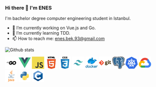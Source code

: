 ### Hi there 👋 I'm ENES

I'm bachelor degree computer engineering student in Istanbul.

- 🔭 I’m currently working on Vue.js and Go.
- 🔭 I’m currently learning TDD.
- 📫 How to reach me: enes.bek.93@gmail.com

![Github stats](https://github-readme-stats.vercel.app/api?username=enesbek&theme=highcontrast&show_icons=true&count_private=true) 
<p align="left">
  <img src="https://github.com/github/explore/raw/main/topics/go/go.png" alt="aws" width="40" height="40"/>
  <img src="https://github.com/github/explore/raw/main/topics/vue/vue.png" alt="aws" width="40" height="40"/>
  <img src="https://github.com/github/explore/raw/main/topics/javascript/javascript.png" alt="aws" width="40" height="40"/>
  <img src="https://github.com/github/explore/raw/main/topics/html/html.png" alt="aws" width="40" height="40"/>
  <img src="https://github.com/github/explore/raw/main/topics/css/css.png" alt="aws" width="40" height="40"/>
  <img src="https://github.com/github/explore/raw/main/topics/tailwind/tailwind.png" alt="aws" width="40" height="40"/>
  <img src="https://github.com/github/explore/raw/main/topics/docker/docker.png" alt="aws" width="40" height="40"/>
  <img src="https://github.com/github/explore/raw/main/topics/git/git.png" alt="aws" width="40" height="40"/>
  <img src="https://github.com/github/explore/raw/main/topics/postgresql/postgresql.png" alt="aws" width="40" height="40"/>
  <img src="https://github.com/github/explore/raw/main/topics/kubernetes/kubernetes.png" alt="aws" width="40" height="40"/>
  <img src="https://github.com/github/explore/raw/main/topics/google-cloud/google-cloud.png" alt="aws" width="40" height="40"/>
  <img src="https://github.com/github/explore/raw/main/topics/java/java.png" alt="aws" width="40" height="40"/>
  <img src="https://github.com/github/explore/raw/main/topics/python/python.png" alt="aws" width="40" height="40"/>
  <img src="https://github.com/github/explore/raw/main/topics/c/c.png" alt="aws" width="40" height="40"/>
</p>
